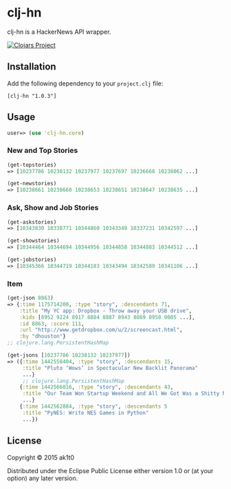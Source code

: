 # clj-hn

clj-hn is a HackerNews API wrapper.

[![Clojars Project](http://clojars.org/clj-hn/latest-version.svg)](http://clojars.org/clj-hn)

## Installation

Add the following dependency to your `project.clj` file:

    [clj-hn "1.0.3"]

## Usage

```clojure
user=> (use 'clj-hn.core)
```
### New and Top Stories
```clojure
(get-topstories)
=> [10237786 10238132 10237977 10237697 10236668 10238062 ...]
```

```clojure
(get-newstories)
=> [10238661 10238660 10238653 10238651 10238647 10238635 ...]
```
### Ask, Show and Job Stories
```clojure
(get-askstories)
=> [10343830 10338771 10344860 10343349 10337231 10342597 ...]
```

```clojure
(get-showstories)
=> [10344464 10344694 10344956 10344858 10344883 10344512 ...]
```

```clojure
(get-jobstories)
=> [10345366 10344719 10344183 10343494 10342589 10341106 ...]
```
### Item
```clojure
(get-json 8863)
=> {:time 1175714200, :type "story", :descendants 71,
    :title "My YC app: Dropbox - Throw away your USB drive",
    :kids [8952 9224 8917 8884 8887 8943 8869 8958 9005 ...],
    :id 8863, :score 111,
    :url "http://www.getdropbox.com/u/2/screencast.html",
    :by "dhouston"}
;; clojure.lang.PersistentHashMap
```

```clojure
(get-jsons [10237786 10238132 10237977])
=> ({:time 1442558404, :type "story", :descendants 15,
     :title "Pluto ‘Wows’ in Spectacular New Backlit Panorama"
     ...}
     ;; clojure.lang.PersistentHashMap
    {:time 1442566016, :type "story", :descendants 43,
     :title "Our Team Won Startup Weekend and All We Got Was a Shitty New Boss"
     ...}
    {:time 1442562884, :type "story", :descendants 5
     :title "PyNES: Write NES Games in Python"
     ...})
```


## License

Copyright © 2015 ak1t0

Distributed under the Eclipse Public License either version 1.0 or (at
your option) any later version.
